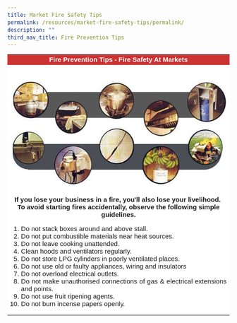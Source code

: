 ```yaml
---
title: Market Fire Safety Tips
permalink: /resources/market-fire-safety-tips/permalink/
description: ""
third_nav_title: Fire Prevention Tips
---
```

<table cellpadding="5" cellspacing="0" border="0" style="font-family: 'Times New Roman'; background-color: #ffffff; text-align: center; width: 100%;">
<tbody>
<tr>
<td bgcolor="#CC3333" style="font-family: Geneva, Arial, Helvetica, sans-serif; font-size: 15px;" class="smalltxt"><strong><span style="color: #ffffff;">Fire Prevention Tips - Fire Safety At Markets</span></strong></td>
</tr>
<tr>
<td>&nbsp;</td>
</tr>
<tr>
<td>
<p style="font-family: Geneva, Arial, Helvetica, sans-serif; font-size: 15px; text-align: center;" class="smalltxt"><img height="240" width="500" alt="" src="/images/market hazards.png"></p>
<p style="font-family: Geneva, Arial, Helvetica, sans-serif; font-size: 15px;" class="smalltxt"><strong>If you lose your business in a fire, you'll also lose your livelihood.&nbsp;<br>To avoid starting fires accidentally, observe the following simple guidelines.</strong></p>
<ol>
<li style="font-family: Geneva, Arial, Helvetica, sans-serif; font-size: 15px; text-align: justify;" class="smalltxt">Do not stack boxes around and above stall.</li>
<li style="font-family: Geneva, Arial, Helvetica, sans-serif; font-size: 15px; text-align: justify;" class="smalltxt">Do not put combustible materials near heat sources.</li>
<li style="font-family: Geneva, Arial, Helvetica, sans-serif; font-size: 15px; text-align: justify;" class="smalltxt">Do not leave cooking unattended.</li>
<li style="font-family: Geneva, Arial, Helvetica, sans-serif; font-size: 15px; text-align: justify;" class="smalltxt">Clean hoods and ventilators regularly.</li>
<li style="font-family: Geneva, Arial, Helvetica, sans-serif; font-size: 15px; text-align: justify;" class="smalltxt">Do not store LPG cylinders in poorly ventilated places.</li>
<li style="font-family: Geneva, Arial, Helvetica, sans-serif; font-size: 15px; text-align: justify;" class="smalltxt">Do not use old or faulty appliances, wiring and insulators</li>
<li style="font-family: Geneva, Arial, Helvetica, sans-serif; font-size: 15px; text-align: justify;" class="smalltxt">Do not overload electrical outlets.</li>
<li style="font-family: Geneva, Arial, Helvetica, sans-serif; font-size: 15px; text-align: justify;" class="smalltxt">Do not make unauthorised connections of gas &amp; electrical extensions and points.</li>
<li style="font-family: Geneva, Arial, Helvetica, sans-serif; font-size: 15px; text-align: justify;" class="smalltxt">Do not use fruit ripening agents.</li>
<li style="font-family: Geneva, Arial, Helvetica, sans-serif; font-size: 15px; text-align: justify;" class="smalltxt"><span class="smalltxt">Do not burn incense papers openly.</span></li>
</ol>
</td>
</tr>
</tbody>
</table>